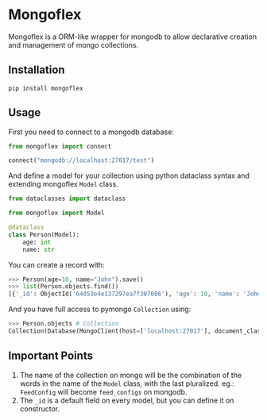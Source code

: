 # Mongoflex

Mongoflex is a ORM-like wrapper for mongodb to allow declarative creation and management of mongo collections.

## Installation

```
pip install mongoflex
```

## Usage
First you need to connect to a mongodb database:

```python
from mongoflex import connect

connect("mongodb://localhost:27017/test")
```

And define a model for your collection using python dataclass syntax and extending mongoflex `Model` class.

```python
from dataclasses import dataclass

from mongoflex import Model

@dataclass
class Person(Model):
    age: int
    name: str
```

You can create a record with:

```python
>>> Person(age=10, name="John").save()
>>> list(Person.objects.find())
[{'_id': ObjectId('64d53e4e137297ea7f307086'), 'age': 10, 'name': 'John'}]
```

And you have full access to pymongo `Collection` using:

```python
>>> Person.objects # Collection
Collection(Database(MongoClient(host=['localhost:27017'], document_class=dict, tz_aware=False, connect=True), 'test'), 'people')
```

## Important Points

1. The name of the collection on mongo will be the combination of the words in the name of the `Model` class, with the last pluralized. eg.: `FeedConfig` will become `feed_configs` on mongodb.
2. The `_id` is a default field on every model, but you can define it on constructor.
